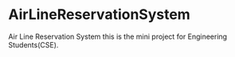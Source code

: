 # AirLineReservationSystem
Air Line Reservation System this is the mini project for Engineering Students(CSE).
